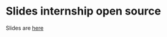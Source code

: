# Slides internship open source

Slides are [here](https://cube-sampling.github.io/slides-internship-2020/#/)

